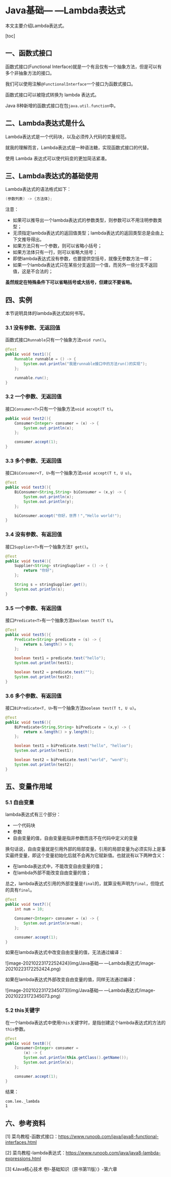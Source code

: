 # Java基础— —Lambda表达式

本文主要介绍Lambda表达式。

[toc]

## 一、函数式接口

函数式接口(Functional Interface)就是一个有且仅有一个抽象方法，但是可以有多个非抽象方法的接口。

我们可以使用注解`@FunctionalInterface`一个接口为函数式接口。

函数式接口可以被隐式转换为 lambda 表达式。

Java 8种新增的函数式接口在包`java.util.function`中。



## 二、Lambda表达式是什么

Lambda表达式是一个代码块，以及必须传入代码的变量规范。

就我的理解而言，Lambda表达式是一种语法糖，实现函数式接口的代替。

使用 Lambda 表达式可以使代码变的更加简洁紧凑。



## 三、Lambda表达式的基础使用

Lambda表达式的语法格式如下：

```java
(参数列表) -> {方法体};
```

注意：

- 如果可以推导出一个lambda表达式的参数类型，则参数可以不用注明参数类型；
- 无须指定lambda表达式的返回值类型；lambda表达式的返回类型总是会由上下文推导得出。
- 如果方法只有一个参数，则可以省略小括号；
- 如果方法体只有一行，则可以省略大括号；
- 即使lambda表达式没有参数，也要提供空括号，就像无参数方法一样；
- 如果一个lambda表达式只在某些分支返回一个值，而另外一些分支不返回值，这是不合法的；

**虽然规定在特殊条件下可以省略括号或大括号，但建议不要省略。**



## 四、实例

本节说明具体的lambda表达式如何书写。

### 3.1 没有参数、无返回值

函数式接口`Runnable`只有一个抽象方法`void run()`。

```java
@Test
public void test1(){
    Runnable runnable = () -> {
        System.out.println("我是runnable接口中的方法run()的实现");
    };

    runnable.run();
}
```



### 3.2 一个参数、无返回值

接口`Consumer<T>`只有一个抽象方法`void accept(T t)`。

```java
public void test2(){
    Consumer<Integer> consumer = (x) -> {
        System.out.println(x);
    };

    consumer.accept(1);
}
```



### 3.3 多个参数、无返回值

接口`BiConsumer<T, U>`有一个抽象方法`void accept(T t, U u)`。

```java
@Test
public void test3(){
    BiConsumer<String,String> biConsumer = (x,y) -> {
        System.out.println(x);
        System.out.println(y);
    };

    biConsumer.accept("你好，世界！","Hello world!");
}
```



### 3.4 没有参数、有返回值

接口`Supplier<T>`有一个抽象方法`T get()`。

```java
@Test
public void test4(){
    Supplier<String> stringSupplier = () -> {
        return "你好";
    };

    String s = stringSupplier.get();
    System.out.println(s);
}
```



### 3.5 一个参数、有返回值

接口`Predicate<T>`有一个抽象方法`boolean test(T t)`。

```java
@Test
public void test5(){
    Predicate<String> predicate = (s) -> {
        return s.length() > 0;
    };

    boolean test1 = predicate.test("hello");
    System.out.println(test1);

    boolean test2 = predicate.test("");
    System.out.println(test2);
}
```



### 3.6 多个参数、有返回值

接口`BiPredicate<T, U>`有一个抽象方法`boolean test(T t, U u)`。

```java
@Test
public void test6(){
    BiPredicate<String,String> biPredicate = (x,y) -> {
        return x.length() > y.length();
    };

    boolean test1 = biPredicate.test("hello", "helloo");
    System.out.println(test1);

    boolean test2 = biPredicate.test("world", "word");
    System.out.println(test2);
}
```



## 五、变量作用域

### 5.1 自由变量

lambda表达式有三个部分：

- 一个代码块
- 参数
- 自由变量的值，自由变量是指非参数而且不在代码中定义的变量

换句话说，自由变量就是引用外部的局部变量。引用的局部变量为必须实际上是事实最终变量，即这个变量初始化后就不会再为它赋新值。也就说有以下两种含义：

- 在lambda表达式中，不能改变自由变量的值；
- 在lambda外部不能改变自由变量的值；

总之，lambda表达式引用的外部变量是`final`的，就算没有声明为`final`，但隐式的具有`final`。

```java
@Test
public void test7(){
    int num = 10;

    Consumer<Integer> consumer = (x) -> {
        System.out.println(x+num);
    };

    consumer.accept(1);
}
```

如果在lambda表达式中改变自由变量的值，无法通过编译：

![image-20210223172252424](img/Java基础— —Lambda表达式/image-20210223172252424.png)

如果在lambda表达式外部改变自由变量的值，同样无法通过编译：

![image-20210223172345073](img/Java基础— —Lambda表达式/image-20210223172345073.png)



### 5.2 this关键字

在一个lambda表达式中使用`this`关键字时，是指创建这个lambda表达式的方法的`this`参数。

```java
@Test
public void test8(){
    Consumer<Integer> consumer =
        (x) -> {
        System.out.println(this.getClass().getName());
        System.out.println(x);
    };

    consumer.accept(1);
}
```

结果：

```txt
com.lee._lambda
1
```



## 六、参考资料

[1] 菜鸟教程-函数式接口：https://www.runoob.com/java/java8-functional-interfaces.html

[2] 菜鸟教程-lambda表达式：https://www.runoob.com/java/java8-lambda-expressions.html

[3] 《Java核心技术 卷Ⅰ-基础知识（原书第11版）》-第六章